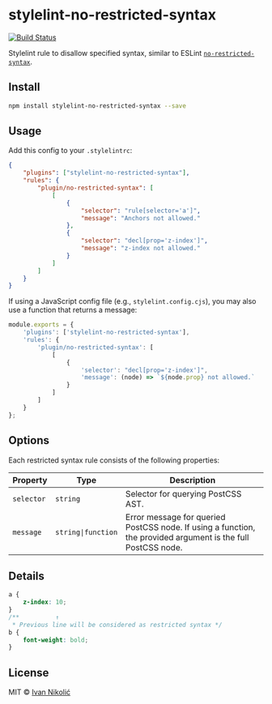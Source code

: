 # stylelint-no-restricted-syntax

[![Build Status][ci-img]][ci]

Stylelint rule to disallow specified syntax, similar to ESLint
[`no-restricted-syntax`](https://eslint.org/docs/rules/no-restricted-syntax).

## Install

```sh
npm install stylelint-no-restricted-syntax --save
```

## Usage

Add this config to your `.stylelintrc`:

```json
{
	"plugins": ["stylelint-no-restricted-syntax"],
	"rules": {
		"plugin/no-restricted-syntax": [
			[
				{
					"selector": "rule[selector='a']",
					"message": "Anchors not allowed."
				},
				{
					"selector": "decl[prop='z-index']",
					"message": "z-index not allowed."
				}
			]
		]
	}
}
```

If using a JavaScript config file (e.g., `stylelint.config.cjs`), you may also
use a function that returns a message:

```js
module.exports = {
	'plugins': ['stylelint-no-restricted-syntax'],
	'rules': {
		'plugin/no-restricted-syntax': [
			[
				{
					'selector': "decl[prop='z-index']",
					'message': (node) => `${node.prop} not allowed.`
				}
			]
		]
	}
};
```

## Options

Each restricted syntax rule consists of the following properties:

| Property   | Type               | Description                                                                                                  |
| ---------- | ------------------ | ------------------------------------------------------------------------------------------------------------ |
| `selector` | `string`           | Selector for querying PostCSS AST.                                                                           |
| `message`  | `string\|function` | Error message for queried PostCSS node. If using a function, the provided argument is the full PostCSS node. |

## Details

```css
a {
	z-index: 10;
}
/**          ↑
 * Previous line will be considered as restricted syntax */
b {
	font-weight: bold;
}
```

## License

MIT © [Ivan Nikolić](http://ivannikolic.com)

<!-- prettier-ignore-start -->

[ci]: https://github.com/niksy/stylelint-no-restricted-syntax/actions?query=workflow%3ACI
[ci-img]: https://github.com/niksy/stylelint-no-restricted-syntax/workflows/CI/badge.svg?branch=master

<!-- prettier-ignore-end -->
